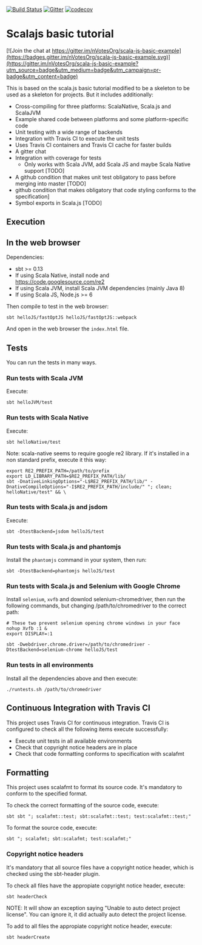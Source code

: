[![Build Status](https://travis-ci.org/nVotesOrg/scala-js-basic-example.svg?branch=master)](https://travis-ci.org/nVotesOrg/scala-js-basic-example) [![Gitter](https://img.shields.io/badge/gitter-join%20chat-green.svg)](https://gitter.im/nVotesOrg/scala-js-basic-example) [![codecov](https://codecov.io/gh/nVotesOrg/scala-js-basic-example/branch/master/graph/badge.svg)](https://codecov.io/gh/nVotesOrg/scala-js-basic-example)

# Scalajs basic tutorial

[![Join the chat at https://gitter.im/nVotesOrg/scala-js-basic-example](https://badges.gitter.im/nVotesOrg/scala-js-basic-example.svg)](https://gitter.im/nVotesOrg/scala-js-basic-example?utm_source=badge&utm_medium=badge&utm_campaign=pr-badge&utm_content=badge)

This is based on the scala.js basic tutorial modified to be a skeleton to be used as
a skeleton for projects. But it includes additionally:
- Cross-compiling for three platforms: ScalaNative, Scala.js and ScalaJVM
- Example shared code between platforms and some platform-specific code
- Unit testing with a wide range of backends
- Integration with Travis CI to execute the unit tests
- Uses Travis CI containers and Travis CI cache for faster builds
- A gitter chat
- Integration with coverage for tests
  - Only works with Scala JVM, add Scala JS and maybe Scala Native support [TODO]
- A github condition that makes unit test obligatory to pass before merging into master [TODO]
- github condition that makes obligatory that code styling conforms to the specification]
- Symbol exports in Scala.js [TODO]

## Execution

## In the web browser

Dependencies:
- sbt >= 0.13
- If using Scala Native, install node and https://code.googlesource.com/re2
- If using Scala JVM, install Scala JVM dependencies (mainly Java 8)
- If using Scala JS, Node.js >= 6

Then compile to test in the web browser:

    sbt helloJS/fastOptJS helloJS/fastOptJS::webpack

And open in the web browser the `index.html` file.

## Tests

You can run the tests in many ways.

### Run tests with Scala JVM

Execute:

    sbt helloJVM/test

### Run tests with Scala Native

Execute:

    sbt helloNative/test

Note: scala-native seems to require google re2 library. If it's installed in a
non standard prefix, execute it this way:

    export RE2_PREFIX_PATH=/path/to/prefix
    export LD_LIBRARY_PATH=$RE2_PREFIX_PATH/lib/
    sbt -DnativeLinkingOptions="-L$RE2_PREFIX_PATH/lib/" -DnativeCompileOptions="-I$RE2_PREFIX_PATH/include/" "; clean; helloNative/test" && \


### Run tests with Scala.js and jsdom

Execute:

    sbt -DtestBackend=jsdom helloJS/test

### Run tests with Scala.js and phantomjs

Install the `phantomjs` command in your system, then run:

    sbt -DtestBackend=phantomjs helloJS/test

### Run tests with Scala.js and Selenium with Google Chrome

Install `selenium`, `xvfb` and downlod selenium-chromedriver, then run the
following commands, but changing /path/to/chromedriver to the correct path:

    # These two prevent selenium opening chrome windows in your face
    nohup Xvfb :1 &
    export DISPLAY=:1

    sbt -Dwebdriver.chrome.driver=/path/to/chromedriver -DtestBackend=selenium-chrome helloJS/test

### Run tests in all environments

Install all the dependencies above and then execute:

    ./runtests.sh /path/to/chromedriver


## Continuous Integration with Travis CI

This project uses Travis CI for continuous integration. Travis CI is configured
to check all the following items execute successfully:
- Execute unit tests in all available environments
- Check that copyright notice headers are in place
- Check that code formatting conforms to specification with scalafmt

## Formatting

This project uses scalafmt to format its source code. It's mandatory to conform
to the specified format.

To check the correct formatting of the source code, execute:

    sbt sbt "; scalafmt::test; sbt:scalafmt::test; test:scalafmt::test;"

To format the source code, execute:

    sbt "; scalafmt; sbt:scalafmt; test:scalafmt;"


### Copyright notice headers


It's mandatory that all source files have a copyright notice header, which is
checked using the sbt-header plugin.

To check all files have the appropiate copyright notice header, execute:

    sbt headerCheck

NOTE: It will show an exception saying "Unable to auto detect project license".
You can ignore it, it did actually auto detect the project license.

To add to all files the appropiate copyright notice header, execute:

    sbt headerCreate
